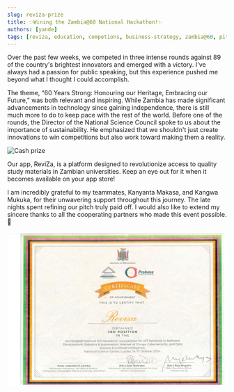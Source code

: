 ```yaml
---
slug: reviza-prize
title: ✨Wining the Zambia@60 National Hackathon!✨
authors: [yande]
tags: [reviza, education, competions, business-strategy, zambia@60, pitches]
---
```


Over the past few weeks, we competed in three intense rounds against 89 of the country's brightest innovators and emerged with a victory. I've always had a passion for public speaking, but this experience pushed me beyond what I thought I could accomplish.

<!-- truncate -->

The theme, “60 Years Strong: Honouring our Heritage, Embracing our Future,” was both relevant and inspiring. While Zambia has made significant advancements in technology since gaining independence, there is still much more to do to keep pace with the rest of the world. Before one of the rounds, the Director of the National Science Council spoke to us about the importance of sustainability. He emphasized that we shouldn't just create innovations to win competitions but also work toward making them a reality.

![Cash prize](https://media.licdn.com/dms/image/v2/D4D22AQEWLCj6tyKHTg/feedshare-shrink_800/feedshare-shrink_800/0/1729339120369?e=1734566400&v=beta&t=KnM5EM5XbYQRauuWRxqq7AyEUAtgByDB778rpZxVRWU)

Our app, ReviZa, is a platform designed to revolutionize access to quality study materials in Zambian universities. Keep an eye out for it when it becomes available on your app store!

I am incredibly grateful to my teammates, Kanyanta Makasa, and Kangwa Mukuka, for their unwavering support throughout this journey. The late nights spent refining our pitch truly paid off. I would also like to extend my sincere thanks to all the cooperating partners who made this event possible.🙌

![certificate](ReviZa-Zambia60_cert.jpg)

